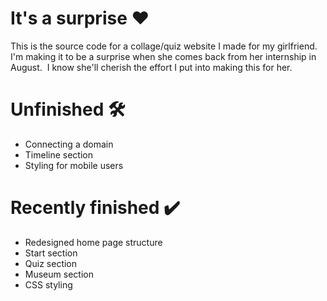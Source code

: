 # It's a surprise ❤️
This is the source code for a collage/quiz website I made for my girlfriend.&nbsp;
I'm making it to be a surprise when she comes back from her internship in August.&nbsp;
I know she'll cherish the effort I put into making this for her.&nbsp;
# Unfinished 🛠️
- Connecting a domain&nbsp;
- Timeline section&nbsp;
- Styling for mobile users&nbsp;
# Recently finished ✔️
- Redesigned home page structure&nbsp;
- Start section&nbsp;
- Quiz section&nbsp;
- Museum section&nbsp;
- CSS styling&nbsp;
